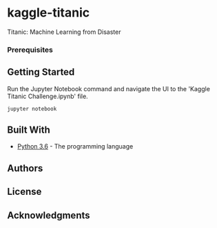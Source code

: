 # kaggle-titanic
Titanic: Machine Learning from Disaster

### Prerequisites

## Getting Started
Run the Jupyter Notebook command and navigate the UI to the 'Kaggle Titanic Challenge.ipynb' file.
```
jupyter notebook
```

## Built With

* [Python 3.6](https://www.python.org/) - The programming language

## Authors


## License


## Acknowledgments
